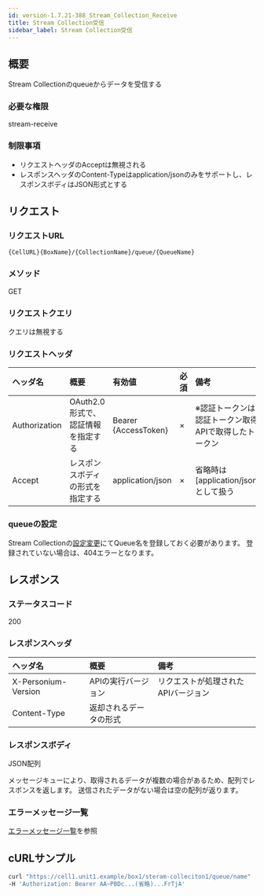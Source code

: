 ```yaml
---
id: version-1.7.21-388_Stream_Collection_Receive
title: Stream Collection受信
sidebar_label: Stream Collection受信
---
```

## 概要
Stream Collectionのqueueからデータを受信する

### 必要な権限
stream-receive

### 制限事項
* リクエストヘッダのAcceptは無視される
* レスポンスヘッダのContent-Typeはapplication/jsonのみをサポートし、レスポンスボディはJSON形式とする

## リクエスト
### リクエストURL
```
{CellURL}{BoxName}/{CollectionName}/queue/{QueueName}
```

### メソッド
GET

### リクエストクエリ
クエリは無視する

### リクエストヘッダ
|ヘッダ名|概要|有効値|必須|備考|
|:--|:--|:--|:--|:--|
|Authorization|OAuth2.0形式で、認証情報を指定する|Bearer {AccessToken}|×|※認証トークンは認証トークン取得APIで取得したトークン|
|Accept|レスポンスボディの形式を指定する|application/json|×|省略時は[application/json]として扱う|

### queueの設定
Stream Collectionの[設定変更](386_Configure_Stream_Collection.md)にてQueue名を登録しておく必要があります。
登録されていない場合は、404エラーとなります。

## レスポンス
### ステータスコード
200

### レスポンスヘッダ

|ヘッダ名|概要|備考|
|:--|:--|:--|
|X-Personium-Version|APIの実行バージョン|リクエストが処理されたAPIバージョン|
|Content-Type|返却されるデータの形式||

### レスポンスボディ
JSON配列

メッセージキューにより、取得されるデータが複数の場合があるため、配列でレスポンスを返します。
送信されたデータがない場合は空の配列が返ります。

### エラーメッセージ一覧
[エラーメッセージ一覧](004_Error_Messages.md)を参照

## cURLサンプル
```sh
curl "https://cell1.unit1.example/box1/steram-colleciton1/queue/name" -X GET -i \
-H 'Authorization: Bearer AA~PBDc...(省略)...FrTjA'
```

